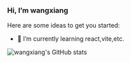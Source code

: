 ### Hi, I’m wangxiang

Here are some ideas to get you started:

- 🌱 I’m currently learning react,vite,etc.

![wangxiang's GitHub stats](https://github-readme-stats.vercel.app/api?username=wang1xiang&theme=dark&show_icons=true)
